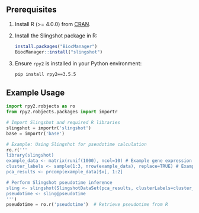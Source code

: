 ## Prerequisites
1. Install R (>= 4.0.0) from [CRAN](https://cran.r-project.org/).
2. Install the Slingshot package in R:
    ```R
    install.packages("BiocManager")
    BiocManager::install("slingshot")
    ```

3. Ensure `rpy2` is installed in your Python environment:
    ```bash
    pip install rpy2==3.5.5
    ```

## Example Usage

```python
import rpy2.robjects as ro
from rpy2.robjects.packages import importr

# Import Slingshot and required R libraries
slingshot = importr('slingshot')
base = importr('base')

# Example: Using Slingshot for pseudotime calculation
ro.r('''
library(slingshot)
example_data <- matrix(runif(1000), ncol=10) # Example gene expression data
cluster_labels <- sample(1:3, nrow(example_data), replace=TRUE) # Example clustering
pca_results <- prcomp(example_data)$x[, 1:2]

# Perform Slingshot pseudotime inference
sling <- slingshot(SlingshotDataSet(pca_results, clusterLabels=cluster_labels))
pseudotime <- sling@pseudotime
''')
pseudotime = ro.r('pseudotime')  # Retrieve pseudotime from R